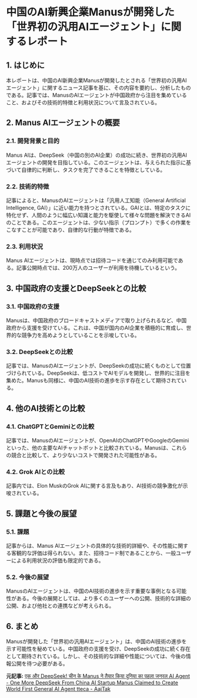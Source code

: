 # 中国のAI新興企業Manusが開発した「世界初の汎用AIエージェント」に関するレポート

## 1. はじめに

本レポートは、中国のAI新興企業Manusが開発したとされる「世界初の汎用AIエージェント」に関するニュース記事を基に、その内容を要約し、分析したものである。記事では、ManusのAIエージェントが中国政府から注目を集めていること、およびその技術的特徴と利用状況について言及されている。

## 2. Manus AIエージェントの概要

### 2.1. 開発背景と目的

Manus AIは、DeepSeek（中国の別のAI企業）の成功に続き、世界初の汎用AIエージェントの開発を目指している。このエージェントは、与えられた指示に基づいて自律的に判断し、タスクを完了できることを特徴としている。

### 2.2. 技術的特徴

記事によると、ManusのAIエージェントは「汎用人工知能（General Artificial Intelligence, GAI）」に近い能力を持つとされている。GAIとは、特定のタスクに特化せず、人間のように幅広い知識と能力を駆使して様々な問題を解決できるAIのことである。このエージェントは、少ない指示（プロンプト）で多くの作業をこなすことが可能であり、自律的な行動が特徴である。

### 2.3. 利用状況

Manus AIエージェントは、現時点では招待コードを通じてのみ利用可能である。記事公開時点では、200万人のユーザーが利用を待機しているという。

## 3. 中国政府の支援とDeepSeekとの比較

### 3.1. 中国政府の支援

Manusは、中国政府のブロードキャストメディアで取り上げられるなど、中国政府から支援を受けている。これは、中国が国内のAI企業を積極的に育成し、世界的な競争力を高めようとしていることを示唆している。

### 3.2. DeepSeekとの比較

記事では、ManusのAIエージェントが、DeepSeekの成功に続くものとして位置づけられている。DeepSeekは、低コストでAIモデルを開発し、世界的に注目を集めた。Manusも同様に、中国のAI技術の進歩を示す存在として期待されている。

## 4. 他のAI技術との比較

### 4.1. ChatGPTとGeminiとの比較

記事では、ManusのAIエージェントが、OpenAIのChatGPTやGoogleのGeminiといった、他の主要なAIチャットボットと比較されている。Manusは、これらの競合と比較して、より少ないコストで開発された可能性がある。

### 4.2. Grok AIとの比較

記事内では、Elon MuskのGrok AIに関する言及もあり、AI技術の競争激化が示唆されている。

## 5. 課題と今後の展望

### 5.1. 課題

記事からは、Manus AIエージェントの具体的な技術的詳細や、その性能に関する客観的な評価は得られない。また、招待コード制であることから、一般ユーザーによる利用状況の評価も限定的である。

### 5.2. 今後の展望

ManusのAIエージェントは、中国のAI技術の進歩を示す重要な事例となる可能性がある。今後の展開としては、より多くのユーザーへの公開、技術的な詳細の公開、および他社との連携などが考えられる。

## 6. まとめ

Manusが開発した「世界初の汎用AIエージェント」は、中国のAI技術の進歩を示す可能性を秘めている。中国政府の支援を受け、DeepSeekの成功に続く存在として期待されている。しかし、その技術的な詳細や性能については、今後の情報公開を待つ必要がある。



**元記事:** [एक और DeepSeek! चीन के Manus ने तैयार किया दुनिया का पहला जनरल AI Agent - One More DeepSeek From China AI Startup Manus Claimed to Create World First General AI Agent tteca - AajTak](https://www.aajtak.in/technology/tech-tips-and-tricks-/story/one-more-deepseek-from-china-ai-startup-manus-claimed-to-create-world-first-general-ai-agent-tteca-dskc-2196293-2025-03-25)